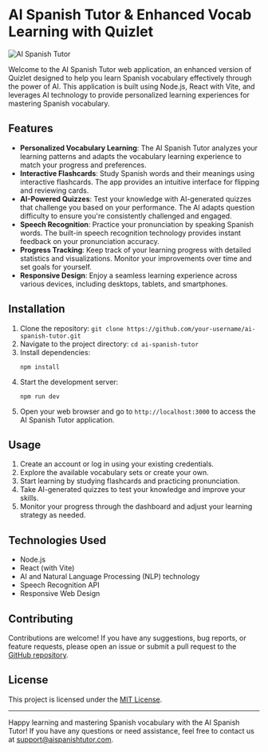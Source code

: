 # AI Spanish Tutor & Enhanced Vocab Learning with Quizlet

![AI Spanish Tutor](./screenshot.png)

Welcome to the AI Spanish Tutor web application, an enhanced version of Quizlet designed to help you learn Spanish vocabulary effectively through the power of AI. This application is built using Node.js, React with Vite, and leverages AI technology to provide personalized learning experiences for mastering Spanish vocabulary.

## Features

- **Personalized Vocabulary Learning**: The AI Spanish Tutor analyzes your learning patterns and adapts the vocabulary learning experience to match your progress and preferences.
- **Interactive Flashcards**: Study Spanish words and their meanings using interactive flashcards. The app provides an intuitive interface for flipping and reviewing cards.
- **AI-Powered Quizzes**: Test your knowledge with AI-generated quizzes that challenge you based on your performance. The AI adapts question difficulty to ensure you're consistently challenged and engaged.
- **Speech Recognition**: Practice your pronunciation by speaking Spanish words. The built-in speech recognition technology provides instant feedback on your pronunciation accuracy.
- **Progress Tracking**: Keep track of your learning progress with detailed statistics and visualizations. Monitor your improvements over time and set goals for yourself.
- **Responsive Design**: Enjoy a seamless learning experience across various devices, including desktops, tablets, and smartphones.

## Installation

1. Clone the repository: `git clone https://github.com/your-username/ai-spanish-tutor.git`
2. Navigate to the project directory: `cd ai-spanish-tutor`
3. Install dependencies:
   ```
   npm install
   ```
4. Start the development server:
   ```
   npm run dev
   ```
5. Open your web browser and go to `http://localhost:3000` to access the AI Spanish Tutor application.

## Usage

1. Create an account or log in using your existing credentials.
2. Explore the available vocabulary sets or create your own.
3. Start learning by studying flashcards and practicing pronunciation.
4. Take AI-generated quizzes to test your knowledge and improve your skills.
5. Monitor your progress through the dashboard and adjust your learning strategy as needed.

## Technologies Used

- Node.js
- React (with Vite)
- AI and Natural Language Processing (NLP) technology
- Speech Recognition API
- Responsive Web Design

## Contributing

Contributions are welcome! If you have any suggestions, bug reports, or feature requests, please open an issue or submit a pull request to the [GitHub repository](https://github.com/your-username/ai-spanish-tutor).

## License

This project is licensed under the [MIT License](LICENSE).

---

Happy learning and mastering Spanish vocabulary with the AI Spanish Tutor! If you have any questions or need assistance, feel free to contact us at support@aispanishtutor.com.
